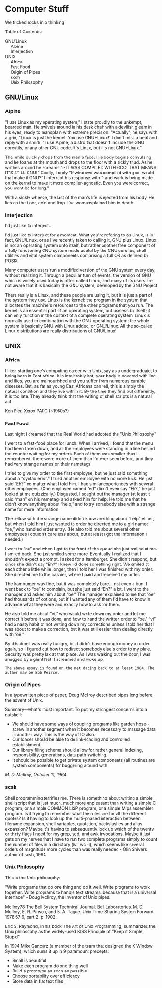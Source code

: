 # Computer Stuff

We tricked rocks into thinking

<div id=toc>
Table of Contents:

- [GNU/Linux](#linux)
	- [Alpine](#alpine)
	- [Interjection](#interjection)
- [UNIX](#unix)
	- [Africa](#africa)
	- [Fast Food](#fast-food)
	- [Origin of Pipes](#pipes)
	- [scsh](#scsh)
	- [Unix Philosophy](#unix-philosophy)
</div>

## <a name=linux>GNU/Linux</a>

### <a name=alpine>Alpine</a>

"I use Linux as my operating system," I state proudly to the unkempt, bearded man. He swivels around in his desk chair with a devilish gleam in his eyes, ready to mansplain with extreme precision. "Actually", he says with a grin, "Linux is just the kernel. You use GNU+Linux!' I don't miss a beat and reply with a smirk, "I use Alpine, a distro that doesn't include the GNU coreutils, or any other GNU code. It's Linux, but it's not GNU+Linux."

The smile quickly drops from the man's face. His body begins convulsing and he foams at the mouth and drops to the floor with a sickly thud. As he writhes around he screams "I-IT WAS COMPILED WITH GCC! THAT MEANS IT'S STILL GNU!" Coolly, I reply "If windows was compiled with gcc, would that make it GNU?" I interrupt his response with "-and work is being made on the kernel to make it more compiler-agnostic. Even you were correct, you wont be for long."

With a sickly wheeze, the last of the man's life is ejected from his body. He lies on the floor, cold and limp. I've womansplained him to death.

### <a name=interjection>Interjection</a>

I'd just like to interject...

I'd just like to interject for a moment. What you're refering to as Linux, is in fact, GNU/Linux, or as I've recently taken to calling it, GNU plus Linux. Linux is not an operating system unto itself, but rather another free component of a fully functioning GNU system made useful by the GNU corelibs, shell utilities and vital system components comprising a full OS as defined by POSIX

Many computer users run a modified version of the GNU system every day, without realizing it. Through a peculiar turn of events, the version of GNU which is widely used today is often called Linux, and many of its users are not aware that it is basically the GNU system, developed by the GNU Project

There really is a Linux, and these people are using it, but it is just a part of the system they use. Linux is the kernel: the program in the system that allocates the machine's resources to the other programs that you run. The kernel is an essential part of an operating system, but useless by itself; it can only function in the context of a complete operating system. Linux is normally used in combination with the GNU operating system: the whole system is basically GNU with Linux added, or GNU/Linux. All the so-called Linux distributions are really distributions of GNU/Linux!

## <a name=unix>UNIX</a>

### <a name=africa>Africa</a>

I liken starting one's computing career with Unix, say as a undergraduate, to being born in East Africa. It is intolerably hot, your body is covered with lice and flies, you are malnourished and you suffer from numerous curable diseases. But, as far as young East Africans can tell, this is simply the natural condition and they live within it. By the time they find out differently, it is too late. They already think that the writing of shell scripts is a natural act.

Ken Pier, Xerox PARC (~1980s?)

### <a name=fast-food>Fast Food</a>

Last night I dreamed that the Real World had adopted the "Unix Philosophy"

I went to a fast-food place for lunch. When I arrived, I found that the menu had been taken down, and all the employees were standing in a line behind the counter waiting for my orders. Each of them was smaller than I remembered, there were more of them than I'd ever seen before, and they had very strange names on their nametags

I tried to give my order to the first employee, but he just said something about a “syntax error.” I tried another employee with no more luck. He just said “Eh?” no matter what I told him. I had similar experiences with several other employees. (One employee named “ed” didn't even say “Eh?,” he just looked at me quizzically.) Disgusted, I sought out the manager (at least it said “man” on his nametag) and asked him for help. He told me that he didn't know anything about “help,” and to try somebody else with a strange name for more information.

The fellow with the strange name didn't know anything about “help” either, but when I told him I just wanted to order he directed me to a girl named “oe,” who handled order entry. (He also told me about several other employees I couldn't care less about, but at least I got the information I needed.)

I went to “oe” and when I got to the front of the queue she just smiled at me. I smiled back. She just smiled some more. Eventually I realized that I shouldn't expect a prompt. I asked for a hamburger. She didn't respond, but since she didn't say “Eh?” I knew I'd done something right. We smiled at each other a little while longer, then I told her I was finished with my order. She directed me to the cashier, where I paid and received my order.

The hamburger was fine, but it was completely bare… not even a bun. I went back to “oe” to complain, but she just said “Eh?” a lot. I went to the manager and asked him about “oe.” The manager explained to me that “oe” had thousands of options, but if I wanted any of them I'd have to know in advance what they were and exactly how to ask for them.

He also told me about “vi,” who would write down my order and let me correct it before it was done, and how to hand the written order to “oe.” “vi” had a nasty habit of not writing down my corrections unless I told her that I was about to make a correction, but it was still easier than dealing directly with “oe.”

By this time I was really hungry, but I didn't have enough money to order again, so I figured out how to redirect somebody else's order to my plate. Security was pretty lax at that place. As I was walking out the door, I was snagged by a giant Net. I screamed and woke up.

`The above essay is found on the net dating back to at least 1984. The author may be Bob Peirce.`

### <a name=pipes>Origin of Pipes</a>

In a typewritten piece of paper, Doug Mcllroy described pipes long before the advent of Unix.

Summary--what's most important. To put my strongest concerns into a nutshell:

- We should have some ways of coupling programs like garden hose--screw in another segment when it becomes necessary to massage data in another way. This is the way of IO also.
- Our loader should be able to do link-loading and controlled establishment.
- Our library filing scheme should allow for rather general indexing, responsibility, generations, data path switching.
- It should be possible to get private system components (all routines are system components) for buggering around with.

_M. D. McIlroy, October 11, 1964_

### <a name=scsh>scsh</a>

Shell programming terrifies me. There is something about writing a simple shell script that is just much, much more unpleasant than writing a simple C program, or a simple COMMON LISP program, or a simple Mips assembler program. Is it trying to remember what the rules are for all the different quotes? Is it having to look up the multi-phased interaction between filename expansion, shell variables, quotation, backslashes and alias expansion? Maybe it's having to subsequently look up which of the twenty or thirty flags I need for my grep, sed, and awk invocations. Maybe it just gets on my nerves that I have to run two complete programs simply to count the number of files in a directory (ls | wc -l), which seems like several orders of magnitude more cycles than was really needed - Olin Shivers, author of scsh, 1994

### <a name=unix-philosophy>Unix Philosophy</a>

This is the Unix philosophy: 

"Write programs that do one thing and do it well. Write programs to work together. Write programs to handle text streams, because that is a universal interface" - Doug McIlroy, the inventor of Unix pipes.  

McIlroy78 The Bell System Technical Journal. Bell Laboratories. M. D. McIlroy, E. N. Pinson, and B. A. Tague. Unix Time-Sharing System Forward 1978 57 6, part 2. p. 1902.

Eric S. Raymond, in his book The Art of Unix Programming, summarizes the Unix philosophy as the widely-used KISS Principle of "Keep it Simple, Stupid"

In 1994 Mike Gancarz (a member of the team that designed the X Window System), which sums it up in 9 paramount precepts:

- Small is beautiful
- Make each program do one thing well
- Build a prototype as soon as possible
- Choose portability over efficiency
- Store data in flat text files
